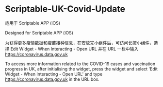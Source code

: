 # Scriptable-UK-Covid-Update

适用于 Scriptable APP (iOS)

Designed for Scriptable APP (iOS)

为获得更多疫情数据和疫苗接种信息，在安放完小组件后，可访问长按小组件，选择 Edit Widget - When Interacting - Open URL 并在 URL 一栏中输入 https://coronavirus.data.gov.uk

To access more information related to the COVID-19 cases and vaccination progress in UK, after initialising the widget, press the widget and select 'Edit Widget - When Interacting - Open URL' and type https://coronavirus.data.gov.uk in the URL box.



